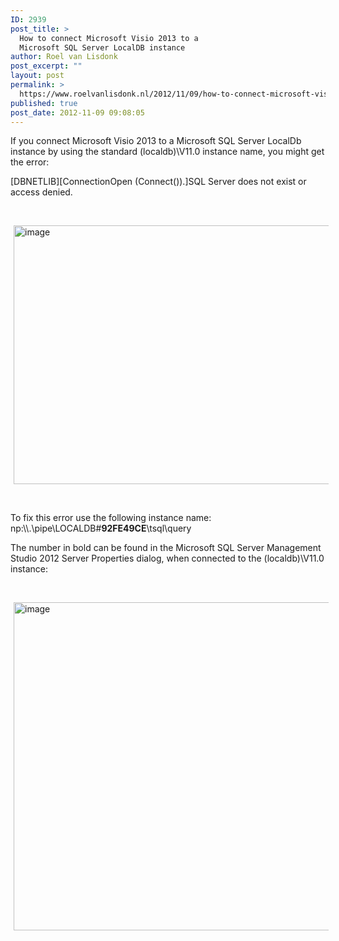 ```yaml
---
ID: 2939
post_title: >
  How to connect Microsoft Visio 2013 to a
  Microsoft SQL Server LocalDB instance
author: Roel van Lisdonk
post_excerpt: ""
layout: post
permalink: >
  https://www.roelvanlisdonk.nl/2012/11/09/how-to-connect-microsoft-visio-2013-to-a-microsoft-sql-server-localdb-instance/
published: true
post_date: 2012-11-09 09:08:05
---
```

<p>If you connect Microsoft Visio 2013 to a Microsoft SQL Server LocalDb instance by using the standard (localdb)\V11.0 instance name, you might get the error: </p>  <p>[DBNETLIB][ConnectionOpen (Connect()).]SQL Server does not exist or access denied.</p>  <p>&#160;</p>  <p><a href="http://www.roelvanlisdonk.nl/wp-content/uploads/2012/11/image3.png" rel="lightbox"><img title="image" style="border-top: 0px; border-right: 0px; background-image: none; border-bottom: 0px; padding-top: 0px; padding-left: 0px; margin: 0px 5px; border-left: 0px; display: inline; padding-right: 0px" border="0" alt="image" src="http://www.roelvanlisdonk.nl/wp-content/uploads/2012/11/image_thumb3.png" width="580" height="414" /></a></p>  <p>&#160;</p>  <p>To fix this error use the following instance name: np:\\.\pipe\LOCALDB#<strong>92FE49CE</strong>\tsql\query</p>  <p>The number in bold can be found in the Microsoft SQL Server Management Studio 2012 Server Properties dialog, when connected to the (localdb)\V11.0 instance:</p>  <p>&#160;</p>  <p><a href="http://www.roelvanlisdonk.nl/wp-content/uploads/2012/11/image4.png" rel="lightbox"><img title="image" style="border-top: 0px; border-right: 0px; background-image: none; border-bottom: 0px; padding-top: 0px; padding-left: 0px; margin: 0px 5px; border-left: 0px; display: inline; padding-right: 0px" border="0" alt="image" src="http://www.roelvanlisdonk.nl/wp-content/uploads/2012/11/image_thumb4.png" width="580" height="525" /></a></p>